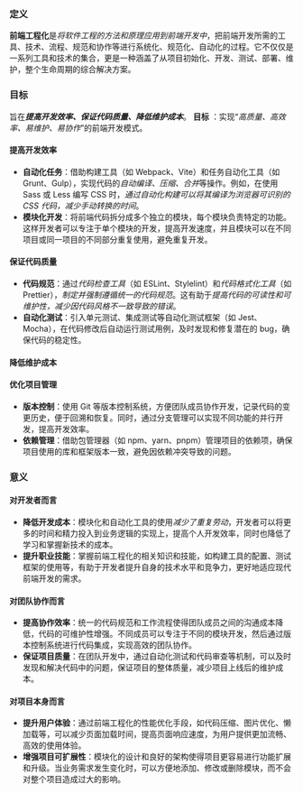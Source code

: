 ### 定义

**前端工程化**是*将软件工程的方法和原理应用到前端开发中*，把前端开发所需的工具、技术、流程、规范和协作等进行系统化、规范化、自动化的过程。它不仅仅是一系列工具和技术的集合，更是一种涵盖了从项目初始化、开发、测试、部署、维护，整个生命周期的综合解决方案。

### 目标
旨在***提高开发效率、保证代码质量、降低维护成本***。
**目标** ：实现“*高质量、高效率、易维护、易协作*”的前端开发模式。

#### 提高开发效率

- **自动化任务**：借助构建工具（如 Webpack、Vite）和任务自动化工具（如 Grunt、Gulp），实现代码的*自动编译、压缩、合并*等操作。例如，在使用 Sass 或 Less 编写 CSS 时，*通过自动化构建可以将其编译为浏览器可识别的 CSS 代码，减少手动转换的时间*。
- **模块化开发**：将前端代码拆分成多个独立的模块，每个模块负责特定的功能。这样开发者可以专注于单个模块的开发，提高开发速度，并且模块可以在不同项目或同一项目的不同部分重复使用，避免重复开发。

#### 保证代码质量

- **代码规范**：通过*代码检查工具*（如 ESLint、Stylelint）和*代码格式化工具*（如 Prettier），*制定并强制遵循统一的代码规范*。这有助于*提高代码的可读性和可维护性，减少因代码风格不一致导致的错误*。
- **自动化测试**：引入单元测试、集成测试等自动化测试框架（如 Jest、Mocha），在代码修改后自动运行测试用例，及时发现和修复潜在的 bug，确保代码的稳定性。

#### 降低维护成本

#### 优化项目管理

- **版本控制**：使用 Git 等版本控制系统，方便团队成员协作开发，记录代码的变更历史，便于回溯和恢复。同时，通过分支管理可以实现不同功能的并行开发，提高开发效率。
- **依赖管理**：借助包管理器（如 npm、yarn、pnpm）管理项目的依赖项，确保项目使用的库和框架版本一致，避免因依赖冲突导致的问题。

### 意义

#### 对开发者而言

- **降低开发成本**：模块化和自动化工具的使用*减少了重复劳动*，开发者可以将更多的时间和精力投入到业务逻辑的实现上，提高个人开发效率，同时也降低了学习和掌握新技术的成本。
- **提升职业技能**：掌握前端工程化的相关知识和技能，如构建工具的配置、测试框架的使用等，有助于开发者提升自身的技术水平和竞争力，更好地适应现代前端开发的需求。

#### 对团队协作而言

- **提高协作效率**：统一的代码规范和工作流程使得团队成员之间的沟通成本降低，代码的可维护性增强。不同成员可以专注于不同的模块开发，然后通过版本控制系统进行代码集成，实现高效的团队协作。
- **保证项目质量**：在团队开发中，通过自动化测试和代码审查等机制，可以及时发现和解决代码中的问题，保证项目的整体质量，减少项目上线后的维护成本。

#### 对项目本身而言

- **提升用户体验**：通过前端工程化的性能优化手段，如代码压缩、图片优化、懒加载等，可以减少页面加载时间，提高页面响应速度，为用户提供更加流畅、高效的使用体验。
- **增强项目可扩展性**：模块化的设计和良好的架构使得项目更容易进行功能扩展和升级。当业务需求发生变化时，可以方便地添加、修改或删除模块，而不会对整个项目造成过大的影响。
